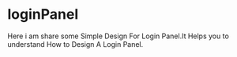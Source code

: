 # loginPanel
Here i am share some Simple Design For Login Panel.It Helps you to understand How to Design A Login Panel.
